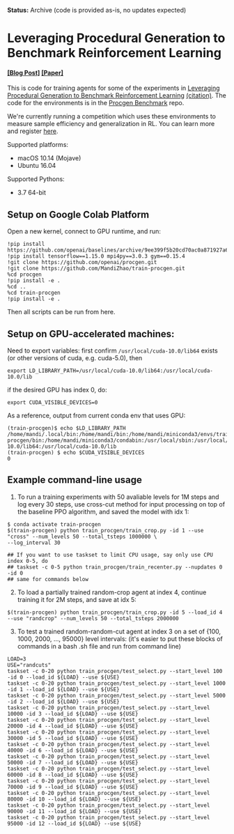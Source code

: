 **Status:** Archive (code is provided as-is, no updates expected)

# Leveraging Procedural Generation to Benchmark Reinforcement Learning

#### [[Blog Post]](https://openai.com/blog/procgen-benchmark/) [[Paper]](https://arxiv.org/abs/1912.01588)

This is code for training agents for some of the experiments in [Leveraging Procedural Generation to Benchmark Reinforcement Learning](https://cdn.openai.com/procgen.pdf) [(citation)](#citation).  The code for the environments is in the [Procgen Benchmark](https://github.com/openai/procgen) repo.

We're currently running a competition which uses these environments to measure sample efficiency and generalization in RL. You can learn more and register [here](https://www.aicrowd.com/challenges/neurips-2020-procgen-competition).

Supported platforms:

- macOS 10.14 (Mojave)
- Ubuntu 16.04

Supported Pythons:

- 3.7 64-bit


## Setup on Google Colab Platform
Open a new kernel, connect to GPU runtime, and run:
```
!pip install https://github.com/openai/baselines/archive/9ee399f5b20cd70ac0a871927a6cf043b478193f.zip
!pip install tensorflow==1.15.0 mpi4py==3.0.3 gym==0.15.4 
!git clone https://github.com/openai/procgen.git
!git clone https://github.com/MandiZhao/train-procgen.git
%cd procgen
!pip install -e .
%cd ..
%cd train-procgen
!pip install -e .
```
Then all scripts can be run from here. 


## Setup on GPU-accelerated machines:
Need to export variables:
first confirm `/usr/local/cuda-10.0/lib64` exists (or other versions of cuda, e.g. cuda-5.0), then
```
export LD_LIBRARY_PATH=/usr/local/cuda-10.0/lib64:/usr/local/cuda-10.0/lib
```
if the desired GPU has index 0, do: 
```
export CUDA_VISIBLE_DEVICES=0
```

As a reference, output from current conda env that uses GPU:
```
(train-procgen)$ echo $LD_LIBRARY_PATH
/home/mandi/.local/bin:/home/mandi/bin:/home/mandi/miniconda3/envs/train-procgen/bin:/home/mandi/miniconda3/condabin:/usr/local/sbin:/usr/local/bin:/usr/sbin:/ussr/bin:/sbin:/bin:/usr/games:/usr/local/games:/snap/bin:/home/mandi/bin:/home/mandi/bin:/home/mandi/lib:/usr/local/cuda-10.0/lib64:/usr/local/cuda-10.0/lib
(train-procgen) $ echo $CUDA_VISIBLE_DEVICES 
0
```

## Example command-line usage 
1. To run a training experiments with 50 avaliable levels for 1M steps and log every 30 steps, use cross-cut method for input processing on top of the baseline PPO algorithm, and saved the model with idx 1:
```
$ conda activate train-procgen
$(train-procgen) python train_procgen/train_crop.py -id 1 --use "cross" --num_levels 50 --total_tsteps 1000000 \
--log_interval 30

## If you want to use taskset to limit CPU usage, say only use CPU index 0-5, do
## taskset -c 0-5 python train_procgen/train_recenter.py --nupdates 0 -id 0
## same for commands below
```
2. To load a partially trained random-crop agent at index 4, continue training it for 2M steps, and save at idx 5:
```
$(train-procgen) python train_procgen/train_crop.py -id 5 --load_id 4 --use "randcrop" --num_levels 50 --total_tsteps 2000000 
```

3. To test a trained random-random-cut agent at index 3 on a set of {100, 1000, 2000, ..., 95000} level intervals:
(it's easier to put these blocks of commands in a bash .sh file and run from command line)

```
LOAD=3
USE="randcuts"
taskset -c 0-20 python train_procgen/test_select.py --start_level 100 -id 0 --load_id ${LOAD} --use ${USE}
taskset -c 0-20 python train_procgen/test_select.py --start_level 1000 -id 1 --load_id ${LOAD} --use ${USE}
taskset -c 0-20 python train_procgen/test_select.py --start_level 5000 -id 2 --load_id ${LOAD} --use ${USE}
taskset -c 0-20 python train_procgen/test_select.py --start_level 10000 -id 3 --load_id ${LOAD} --use ${USE}
taskset -c 0-20 python train_procgen/test_select.py --start_level 20000 -id 4 --load_id ${LOAD} --use ${USE}
taskset -c 0-20 python train_procgen/test_select.py --start_level 30000 -id 5 --load_id ${LOAD} --use ${USE}
taskset -c 0-20 python train_procgen/test_select.py --start_level 40000 -id 6 --load_id ${LOAD} --use ${USE}
taskset -c 0-20 python train_procgen/test_select.py --start_level 50000 -id 7 --load_id ${LOAD} --use ${USE}
taskset -c 0-20 python train_procgen/test_select.py --start_level 60000 -id 8 --load_id ${LOAD} --use ${USE}
taskset -c 0-20 python train_procgen/test_select.py --start_level 70000 -id 9 --load_id ${LOAD} --use ${USE}
taskset -c 0-20 python train_procgen/test_select.py --start_level 80000 -id 10 --load_id ${LOAD} --use ${USE}
taskset -c 0-20 python train_procgen/test_select.py --start_level 90000 -id 11 --load_id ${LOAD} --use ${USE}
taskset -c 0-20 python train_procgen/test_select.py --start_level 95000 -id 12 --load_id ${LOAD} --use ${USE}

```
